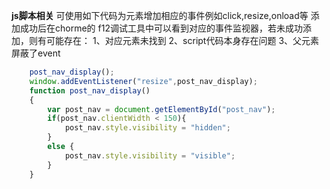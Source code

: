 **js脚本相关**
可使用如下代码为元素增加相应的事件例如click,resize,onload等
添加成功后在chorme的 f12调试工具中可以看到对应的事件监视器，若未成功添加，则有可能存在：
1、对应元素未找到
2、script代码本身存在问题
3、父元素屏蔽了event

```javascript
    post_nav_display();
    window.addEventListener("resize",post_nav_display);
    function post_nav_display()
    {
        var post_nav = document.getElementById("post_nav");
        if(post_nav.clientWidth < 150){
            post_nav.style.visibility = "hidden";
        }
        else {
            post_nav.style.visibility = "visible";
        }
    }
```